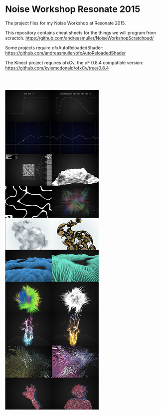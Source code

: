# Noise Workshop Resonate 2015

The project files for my Noise Workshop at Resonate 2015. 

This repository contains cheat sheets for the things we will program from scractch.
https://github.com/andreasmuller/NoiseWorkshopScratchpad/

Some projects require ofxAutoReloadedShader:
https://github.com/andreasmuller/ofxAutoReloadedShader

The Kinect project requires ofxCv, the oF 0.8.4 compatible version:
https://github.com/kylemcdonald/ofxCv/tree/0.8.4

<br>
<br>

![Alt text](Screenshots/PosterImageSmall.jpg?raw=true "Optional Title")

